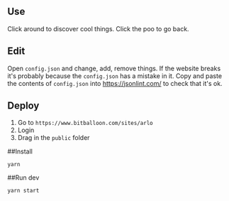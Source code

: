 ## Use
Click around to discover cool things.
Click the poo to go back.

## Edit
Open `config.json` and change, add, remove things.
If the website breaks it's probably because the `config.json` has a mistake in it.
Copy and paste the contents of `config.json` into https://jsonlint.com/ to check that it's ok.

## Deploy
1. Go to `https://www.bitballoon.com/sites/arlo`
2. Login
3. Drag in the `public` folder

##Install

```yarn```

##Run dev

```yarn start```
